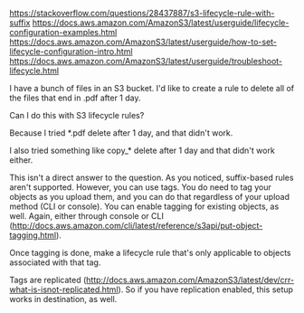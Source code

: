 
https://stackoverflow.com/questions/28437887/s3-lifecycle-rule-with-suffix
https://docs.aws.amazon.com/AmazonS3/latest/userguide/lifecycle-configuration-examples.html
https://docs.aws.amazon.com/AmazonS3/latest/userguide/how-to-set-lifecycle-configuration-intro.html
https://docs.aws.amazon.com/AmazonS3/latest/userguide/troubleshoot-lifecycle.html


I have a bunch of files in an S3 bucket. I'd like to create a rule to delete all of the files that end in .pdf after 1 day.

Can I do this with S3 lifecycle rules?

Because I tried *.pdf delete after 1 day, and that didn't work.

I also tried something like copy_* delete after 1 day and that didn't work either.


This isn't a direct answer to the question. As you noticed, suffix-based rules aren't supported. However, you can use tags.
You do need to tag your objects as you upload them, and you can do that regardless of your upload method (CLI or console). You can enable tagging for existing objects, as well. Again, either through console or CLI (http://docs.aws.amazon.com/cli/latest/reference/s3api/put-object-tagging.html).

Once tagging is done, make a lifecycle rule that's only applicable to objects associated with that tag.

Tags are replicated (http://docs.aws.amazon.com/AmazonS3/latest/dev/crr-what-is-isnot-replicated.html). So if you have replication enabled, this setup works in destination, as well.
